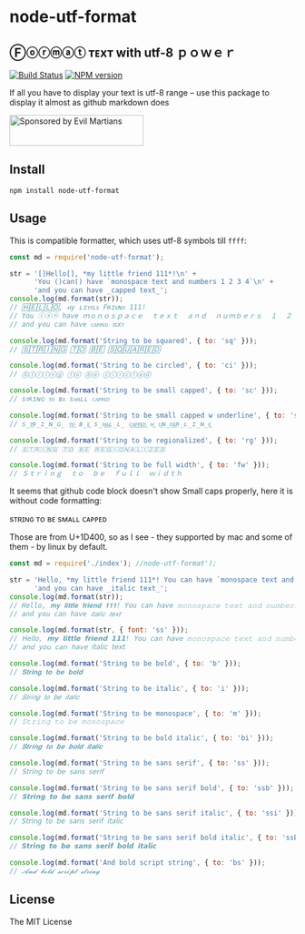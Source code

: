 # node-utf-format
## Ⓕⓞⓡⓜⓐⓣ ᴛᴇxᴛ with utf-8 ｐｏｗｅｒ
[![Build Status](https://travis-ci.org/gazay/node-utf-format.svg)](https://travis-ci.org/gazay/node-utf-format) [![NPM version](https://badge.fury.io/js/node-utf-format.svg)](https://www.npmjs.com/package/node-utf-format)

If all you have to display your text is utf-8 range – use this package to display it almost as github markdown does

<a href="https://evilmartians.com/?utm_source=node-utf-format">
<img src="https://evilmartians.com/badges/sponsored-by-evil-martians.svg" alt="Sponsored by Evil Martians" width="236" height="54">
</a>

## Install

```
npm install node-utf-format
```

## Usage

This is compatible formatter, which uses utf-8 symbols till `ffff`:
```js
const md = require('node-utf-format');

str = '[]Hello[], *my little friend 111*!\n' +
      'You ()can() have `monospace text and numbers 1 2 3 4`\n' +
      'and you can have _capped text_';
console.log(md.format(str));
// 🄷🄴🄻🄻🄾, ᴍy ʟɪᴛᴛʟᴇ Fʀɪᴇɴᴅ 111!
// You ⓒⓐⓝ have ｍｏｎｏｓｐａｃｅ  ｔｅｘｔ  ａｎｄ  ｎｕｍｂｅｒｓ  １  ２  ３  ４
// and you can have ᴄᴀᴩᴩᴇᴅ ᴛᴇxᴛ

console.log(md.format('String to be squared', { to: 'sq' }));
// 🅂🅃🅁🄸🄽🄶 🅃🄾 🄱🄴 🅂🅀🅄🄰🅁🄴🄳

console.log(md.format('String to be circled', { to: 'ci' }));
// Ⓢⓣⓡⓘⓝⓖ ⓣⓞ ⓑⓔ ⓒⓘⓡⓒⓛⓔⓓ

console.log(md.format('String to be small capped', { to: 'sc' }));
// sᴛʀɪɴɢ ᴛᴏ ʙᴇ sᴍᴀʟʟ ᴄᴀᴩᴩᴇᴅ

console.log(md.format('String to be small capped w underline', { to: 'scu' }));
// s̲ᴛ̲ʀ̲ɪ̲ɴ̲ɢ̲ ᴛ̲ᴏ̲ ʙ̲ᴇ̲ s̲ᴍ̲ᴀ̲ʟ̲ʟ̲ ᴄ̲ᴀ̲ᴩ̲ᴩ̲ᴇ̲ᴅ̲ ᴡ̲ ᴜ̲ɴ̲ᴅ̲ᴇ̲ʀ̲ʟ̲ɪ̲ɴ̲ᴇ̲

console.log(md.format('String to be regionalized', { to: 'rg' }));
// 🇸​🇹​🇷​🇮​🇳​🇬​ 🇹​🇴​ 🇧​🇪​ 🇷​🇪​🇬​🇮​🇴​🇳​🇦​🇱​🇮​🇿​🇪​🇩

console.log(md.format('String to be full width', { to: 'fw' }));
// Ｓｔｒｉｎｇ  ｔｏ  ｂｅ  ｆｕｌｌ  ｗｉｄｔｈ
```

It seems that github code block doesn't show Small caps properly, here it is without code formatting:

  sᴛʀɪɴɢ ᴛᴏ ʙᴇ sᴍᴀʟʟ ᴄᴀᴩᴩᴇᴅ


Those are from U+1D400, so as I see - they supported by mac and some of them - by linux
by default.
```js
const md = require('./index'); //node-utf-format');

str = 'Hello, *my little friend 111*! You can have `monospace text and numbers 1 2 3 4`\n' +
      'and you can have _italic text_';
console.log(md.format(str));
// Hello, 𝐦𝐲 𝐥𝐢𝐭𝐭𝐥𝐞 𝐟𝐫𝐢𝐞𝐧𝐝 𝟏𝟏𝟏! You can have 𝚖𝚘𝚗𝚘𝚜𝚙𝚊𝚌𝚎 𝚝𝚎𝚡𝚝 𝚊𝚗𝚍 𝚗𝚞𝚖𝚋𝚎𝚛𝚜 𝟷 𝟸 𝟹 𝟺
// and you can have 𝑖𝑡𝑎𝑙𝑖𝑐 𝑡𝑒𝑥𝑡

console.log(md.format(str, { font: 'ss' }));
// 𝖧𝖾𝗅𝗅𝗈, 𝗺𝘆 𝗹𝗶𝘁𝘁𝗹𝗲 𝗳𝗿𝗶𝗲𝗻𝗱 𝟭𝟭𝟭! 𝖸𝗈𝗎 𝖼𝖺𝗇 𝗁𝖺𝗏𝖾 𝚖𝚘𝚗𝚘𝚜𝚙𝚊𝚌𝚎 𝚝𝚎𝚡𝚝 𝚊𝚗𝚍 𝚗𝚞𝚖𝚋𝚎𝚛𝚜 𝟷 𝟸 𝟹 𝟺
// 𝖺𝗇𝖽 𝗒𝗈𝗎 𝖼𝖺𝗇 𝗁𝖺𝗏𝖾 𝘪𝘵𝘢𝘭𝘪𝘤 𝘵𝘦𝘹𝘵

console.log(md.format('String to be bold', { to: 'b' }));
// 𝐒𝐭𝐫𝐢𝐧𝐠 𝐭𝐨 𝐛𝐞 𝐛𝐨𝐥𝐝

console.log(md.format('String to be italic', { to: 'i' }));
// 𝑆𝑡𝑟𝑖𝑛𝑔 𝑡𝑜 𝑏𝑒 𝑖𝑡𝑎𝑙𝑖𝑐

console.log(md.format('String to be monospace', { to: 'm' }));
// 𝚂𝚝𝚛𝚒𝚗𝚐 𝚝𝚘 𝚋𝚎 𝚖𝚘𝚗𝚘𝚜𝚙𝚊𝚌𝚎

console.log(md.format('String to be bold italic', { to: 'bi' }));
// 𝑺𝒕𝒓𝒊𝒏𝒈 𝒕𝒐 𝒃𝒆 𝒃𝒐𝒍𝒅 𝒊𝒕𝒂𝒍𝒊𝒄

console.log(md.format('String to be sans serif', { to: 'ss' }));
// 𝖲𝗍𝗋𝗂𝗇𝗀 𝗍𝗈 𝖻𝖾 𝗌𝖺𝗇𝗌 𝗌𝖾𝗋𝗂𝖿

console.log(md.format('String to be sans serif bold', { to: 'ssb' }));
// 𝗦𝘁𝗿𝗶𝗻𝗴 𝘁𝗼 𝗯𝗲 𝘀𝗮𝗻𝘀 𝘀𝗲𝗿𝗶𝗳 𝗯𝗼𝗹𝗱

console.log(md.format('String to be sans serif italic', { to: 'ssi' }));
// 𝘚𝘵𝘳𝘪𝘯𝘨 𝘵𝘰 𝘣𝘦 𝘴𝘢𝘯𝘴 𝘴𝘦𝘳𝘪𝘧 𝘪𝘵𝘢𝘭𝘪𝘤

console.log(md.format('String to be sans serif bold italic', { to: 'ssbi' }));
// 𝙎𝙩𝙧𝙞𝙣𝙜 𝙩𝙤 𝙗𝙚 𝙨𝙖𝙣𝙨 𝙨𝙚𝙧𝙞𝙛 𝙗𝙤𝙡𝙙 𝙞𝙩𝙖𝙡𝙞𝙘

console.log(md.format('And bold script string', { to: 'bs' }));
// 𝓐𝓷𝓭 𝓫𝓸𝓵𝓭 𝓼𝓬𝓻𝓲𝓹𝓽 𝓼𝓽𝓻𝓲𝓷𝓰
```

## License

The MIT License
